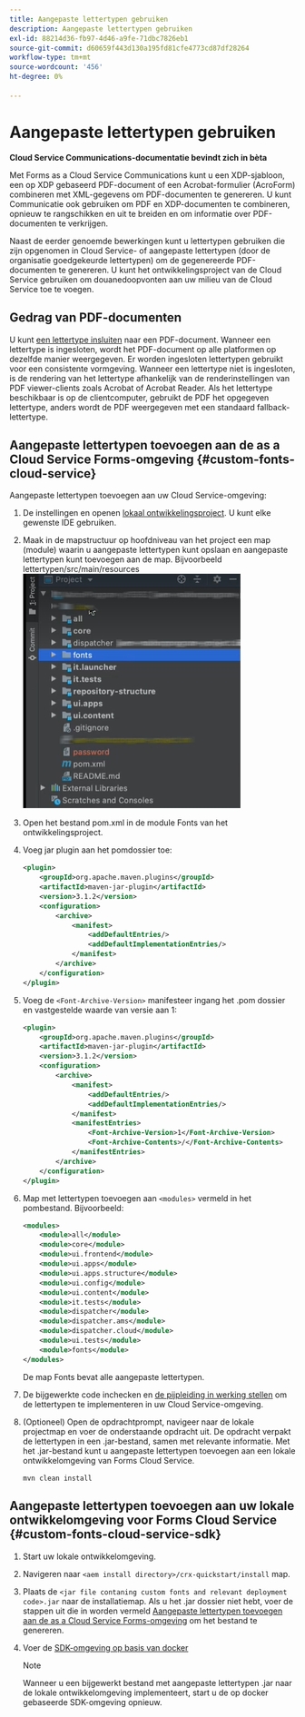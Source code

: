 ```yaml
---
title: Aangepaste lettertypen gebruiken
description: Aangepaste lettertypen gebruiken
exl-id: 88214d36-fb97-4d46-a9fe-71dbc7826eb1
source-git-commit: d60659f443d130a195fd81cfe4773cd87df28264
workflow-type: tm+mt
source-wordcount: '456'
ht-degree: 0%

---
```


# Aangepaste lettertypen gebruiken

**Cloud Service Communications-documentatie bevindt zich in bèta**

Met Forms as a Cloud Service Communications kunt u een XDP-sjabloon, een op XDP gebaseerd PDF-document of een Acrobat-formulier (AcroForm) combineren met XML-gegevens om PDF-documenten te genereren. U kunt Communicatie ook gebruiken om PDF en XDP-documenten te combineren, opnieuw te rangschikken en uit te breiden en om informatie over PDF-documenten te verkrijgen.

Naast de eerder genoemde bewerkingen kunt u lettertypen gebruiken die zijn opgenomen in Cloud Service- of aangepaste lettertypen (door de organisatie goedgekeurde lettertypen) om de gegenereerde PDF-documenten te genereren. U kunt het ontwikkelingsproject van de Cloud Service gebruiken om douanedoopvonten aan uw milieu van de Cloud Service toe te voegen.

## Gedrag van PDF-documenten

U kunt [een lettertype insluiten](https://adobedocs.github.io/experience-manager-forms-cloud-service-developer-reference/references/output-sync/#tag/PrintedOutputOptions) naar een PDF-document. Wanneer een lettertype is ingesloten, wordt het PDF-document op alle platformen op dezelfde manier weergegeven. Er worden ingesloten lettertypen gebruikt voor een consistente vormgeving. Wanneer een lettertype niet is ingesloten, is de rendering van het lettertype afhankelijk van de renderinstellingen van PDF viewer-clients zoals Acrobat of Acrobat Reader. Als het lettertype beschikbaar is op de clientcomputer, gebruikt de PDF het opgegeven lettertype, anders wordt de PDF weergegeven met een standaard fallback-lettertype.

## Aangepaste lettertypen toevoegen aan de as a Cloud Service Forms-omgeving {#custom-fonts-cloud-service}

Aangepaste lettertypen toevoegen aan uw Cloud Service-omgeving:

1. De instellingen en openen [lokaal ontwikkelingsproject](setup-local-development-environment.md). U kunt elke gewenste IDE gebruiken.
1. Maak in de mapstructuur op hoofdniveau van het project een map (module) waarin u aangepaste lettertypen kunt opslaan en aangepaste lettertypen kunt toevoegen aan de map. Bijvoorbeeld lettertypen/src/main/resources
   ![Map Fonts](assets/fonts.png)

1. Open het bestand pom.xml in de module Fonts van het ontwikkelingsproject.
1. Voeg jar plugin aan het pomdossier toe:

   ```xml
   <plugin>
       <groupId>org.apache.maven.plugins</groupId>
       <artifactId>maven-jar-plugin</artifactId>
       <version>3.1.2</version>
       <configuration>
           <archive>
               <manifest>
                   <addDefaultEntries/>
                   <addDefaultImplementationEntries/>
               </manifest>
           </archive>
       </configuration>
   </plugin>
   ```


1. Voeg de `<Font-Archive-Version>` manifesteer ingang het .pom dossier en vastgestelde waarde van versie aan 1:

   ```xml
   <plugin>
       <groupId>org.apache.maven.plugins</groupId>
       <artifactId>maven-jar-plugin</artifactId>
       <version>3.1.2</version>
       <configuration>
           <archive>
               <manifest>
                   <addDefaultEntries/>
                   <addDefaultImplementationEntries/>
               </manifest>
               <manifestEntries>
                   <Font-Archive-Version>1</Font-Archive-Version>
                   <Font-Archive-Contents>/</Font-Archive-Contents>
               </manifestEntries> 
           </archive>
       </configuration>
   </plugin>
   ```

1. Map met lettertypen toevoegen aan `<modules>` vermeld in het pombestand. Bijvoorbeeld:

   ```xml
   <modules>
       <module>all</module>
       <module>core</module>
       <module>ui.frontend</module>
       <module>ui.apps</module>
       <module>ui.apps.structure</module>
       <module>ui.config</module>
       <module>ui.content</module>
       <module>it.tests</module>
       <module>dispatcher</module>
       <module>dispatcher.ams</module>
       <module>dispatcher.cloud</module>
       <module>ui.tests</module>
       <module>fonts</module>
   </modules>
   ```

   De map Fonts bevat alle aangepaste lettertypen.

1. De bijgewerkte code inchecken en [de pijpleiding in werking stellen](/help/implementing/cloud-manager/deploy-code.md) om de lettertypen te implementeren in uw Cloud Service-omgeving.

1. (Optioneel) Open de opdrachtprompt, navigeer naar de lokale projectmap en voer de onderstaande opdracht uit. De opdracht verpakt de lettertypen in een .jar-bestand, samen met relevante informatie. Met het .jar-bestand kunt u aangepaste lettertypen toevoegen aan een lokale ontwikkelomgeving van Forms Cloud Service.

   ```shell
   mvn clean install
   ```

## Aangepaste lettertypen toevoegen aan uw lokale ontwikkelomgeving voor Forms Cloud Service {#custom-fonts-cloud-service-sdk}

1. Start uw lokale ontwikkelomgeving.
1. Navigeren naar `<aem install directory>/crx-quickstart/install` map.
1. Plaats de `<jar file contaning custom fonts and relevant deployment code>.jar` naar de installatiemap. Als u het .jar dossier niet hebt, voer de stappen uit die in worden vermeld [Aangepaste lettertypen toevoegen aan de as a Cloud Service Forms-omgeving](#custom-fonts-cloud-service) om het bestand te genereren.
1. Voer de [SDK-omgeving op basis van docker](setup-local-development-environment.md#docker-microservices)


   >[!NOTE]
   >
   >Wanneer u een bijgewerkt bestand met aangepaste lettertypen .jar naar de lokale ontwikkelomgeving implementeert, start u de op docker gebaseerde SDK-omgeving opnieuw.
